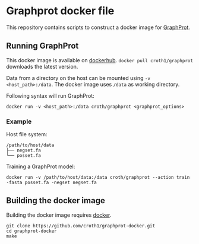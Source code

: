 # Graphprot docker file

This repository contains scripts to construct a docker image for [GraphProt](http://www.bioinf.uni-freiburg.de/Software/GraphProt/).


## Running GraphProt

This docker image is available on [dockerhub](https://hub.docker.com/r/croth/graphprot/). `docker pull croth1/graphprot` downloads the latest version.

Data from a directory on the host can be mounted using `-v <host_path>:/data`. The docker image uses `/data` as working directory.

Following syntax will run GraphProt:

~~~
docker run -v <host_path>:/data croth/graphprot <graphprot_options>
~~~

### Example

Host file system:

~~~
/path/to/host/data
├── negset.fa
└── posset.fa
~~~

Training a GraphProt model:

~~~
docker run -v /path/to/host/data:/data croth/graphprot --action train -fasta posset.fa -negset negset.fa
~~~

## Building the docker image

Building the docker image requires [docker](https://www.docker.com/).

~~~
git clone https://github.com/croth1/graphprot-docker.git
cd graphprot-docker
make
~~~
